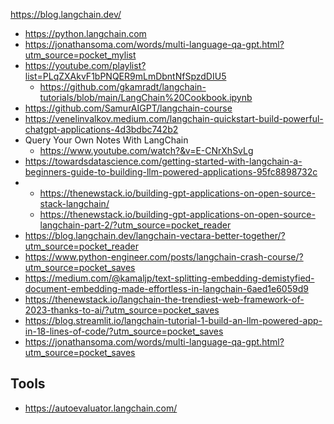 https://blog.langchain.dev/
- https://python.langchain.com
- https://jonathansoma.com/words/multi-language-qa-gpt.html?utm_source=pocket_mylist
- https://youtube.com/playlist?list=PLqZXAkvF1bPNQER9mLmDbntNfSpzdDIU5
  - https://github.com/gkamradt/langchain-tutorials/blob/main/LangChain%20Cookbook.ipynb 
- https://github.com/SamurAIGPT/langchain-course
- https://venelinvalkov.medium.com/langchain-quickstart-build-powerful-chatgpt-applications-4d3bdbc742b2
- Query Your Own Notes With LangChain
  - https://www.youtube.com/watch?&v=E-CNrXhSvLg
- https://towardsdatascience.com/getting-started-with-langchain-a-beginners-guide-to-building-llm-powered-applications-95fc8898732c
- 
  - https://thenewstack.io/building-gpt-applications-on-open-source-stack-langchain/
  - https://thenewstack.io/building-gpt-applications-on-open-source-langchain-part-2/?utm_source=pocket_reader
- https://blog.langchain.dev/langchain-vectara-better-together/?utm_source=pocket_reader
- https://www.python-engineer.com/posts/langchain-crash-course/?utm_source=pocket_saves
- https://medium.com/@kamaljp/text-splitting-embedding-demistyfied-document-embedding-made-effortless-in-langchain-6aed1e6059d9
- https://thenewstack.io/langchain-the-trendiest-web-framework-of-2023-thanks-to-ai/?utm_source=pocket_saves
- https://blog.streamlit.io/langchain-tutorial-1-build-an-llm-powered-app-in-18-lines-of-code/?utm_source=pocket_saves
- https://jonathansoma.com/words/multi-language-qa-gpt.html?utm_source=pocket_saves

## Tools

- https://autoevaluator.langchain.com/
